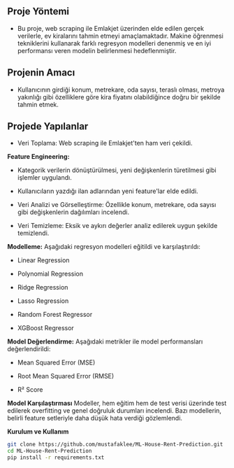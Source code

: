 ## Proje Yöntemi
- Bu proje, web scraping ile Emlakjet üzerinden elde edilen gerçek verilerle, ev kiralarını tahmin etmeyi amaçlamaktadır. Makine öğrenmesi tekniklerini kullanarak farklı regresyon modelleri denenmiş ve en iyi performansı veren modelin belirlenmesi hedeflenmiştir.

## Projenin Amacı
- Kullanıcının girdiği konum, metrekare, oda sayısı, teraslı olması, metroya yakınlığı gibi özelliklere göre kira fiyatını olabildiğince doğru bir şekilde tahmin etmek.

## Projede Yapılanlar
- Veri Toplama: Web scraping ile Emlakjet'ten ham veri çekildi.

**Feature Engineering:**

- Kategorik verilerin dönüştürülmesi, yeni değişkenlerin türetilmesi gibi işlemler uygulandı.

- Kullanıcıların yazdığı ilan adlarından yeni feature'lar elde edildi.

- Veri Analizi ve Görselleştirme: Özellikle konum, metrekare, oda sayısı gibi değişkenlerin dağılımları incelendi.

- Veri Temizleme: Eksik ve aykırı değerler analiz edilerek uygun şekilde temizlendi.

**Modelleme:** Aşağıdaki regresyon modelleri eğitildi ve karşılaştırıldı:

- Linear Regression

- Polynomial Regression

- Ridge Regression

- Lasso Regression

- Random Forest Regressor

- XGBoost Regressor

**Model Değerlendirme:** Aşağıdaki metrikler ile model performansları değerlendirildi:

- Mean Squared Error (MSE)

- Root Mean Squared Error (RMSE)

- R² Score

**Model Karşılaştırması**
Modeller, hem eğitim hem de test verisi üzerinde test edilerek overfitting ve genel doğruluk durumları incelendi. Bazı modellerin, belirli feature setleriyle daha düşük hata verdiği gözlemlendi.

**Kurulum ve Kullanım**
```bash
git clone https://github.com/mustafaklee/ML-House-Rent-Prediction.git
cd ML-House-Rent-Prediction
pip install -r requirements.txt
```
